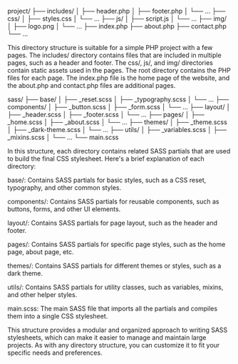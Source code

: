 project/
├── includes/
│   ├── header.php
│   ├── footer.php
│   └── ...
├── css/
│   ├── styles.css
│   └── ...
├── js/
│   ├── script.js
│   └── ...
├── img/
│   ├── logo.png
│   └── ...
├── index.php
├── about.php
├── contact.php
└── ...

This directory structure is suitable for a simple PHP project with a few pages. The includes/ directory contains files that are included in multiple pages, such as a header and footer. The css/, js/, and img/ directories contain static assets used in the pages. The root directory contains the PHP files for each page. The index.php file is the home page of the website, and the about.php and contact.php files are additional pages.

sass/
├── base/
│   ├── _reset.scss
│   ├── _typography.scss
│   └── ...
├── components/
│   ├── _button.scss
│   ├── _form.scss
│   └── ...
├── layout/
│   ├── _header.scss
│   ├── _footer.scss
│   └── ...
├── pages/
│   ├── _home.scss
│   ├── _about.scss
│   └── ...
├── themes/
│   ├── _theme.scss
│   ├── _dark-theme.scss
│   └── ...
├── utils/
│   ├── _variables.scss
│   ├── _mixins.scss
│   └── ...
└── main.scss

In this structure, each directory contains related SASS partials that are used to build the final CSS stylesheet. Here's a brief explanation of each directory:

base/: Contains SASS partials for basic styles, such as a CSS reset, typography, and other common styles.

components/: Contains SASS partials for reusable components, such as buttons, forms, and other UI elements.

layout/: Contains SASS partials for page layout, such as the header and footer.

pages/: Contains SASS partials for specific page styles, such as the home page, about page, etc.

themes/: Contains SASS partials for different themes or styles, such as a dark theme.

utils/: Contains SASS partials for utility classes, such as variables, mixins, and other helper styles.

main.scss: The main SASS file that imports all the partials and compiles them into a single CSS stylesheet.

This structure provides a modular and organized approach to writing SASS stylesheets, which can make it easier to manage and maintain large projects. As with any directory structure, you can customize it to fit your specific needs and preferences.